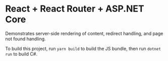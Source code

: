 # React + React Router + ASP.NET Core

Demonstrates server-side rendering of content, redirect handling, and page not found handling.

To build this project, run `yarn build` to build the JS bundle, then run `dotnet run` to build C#.
